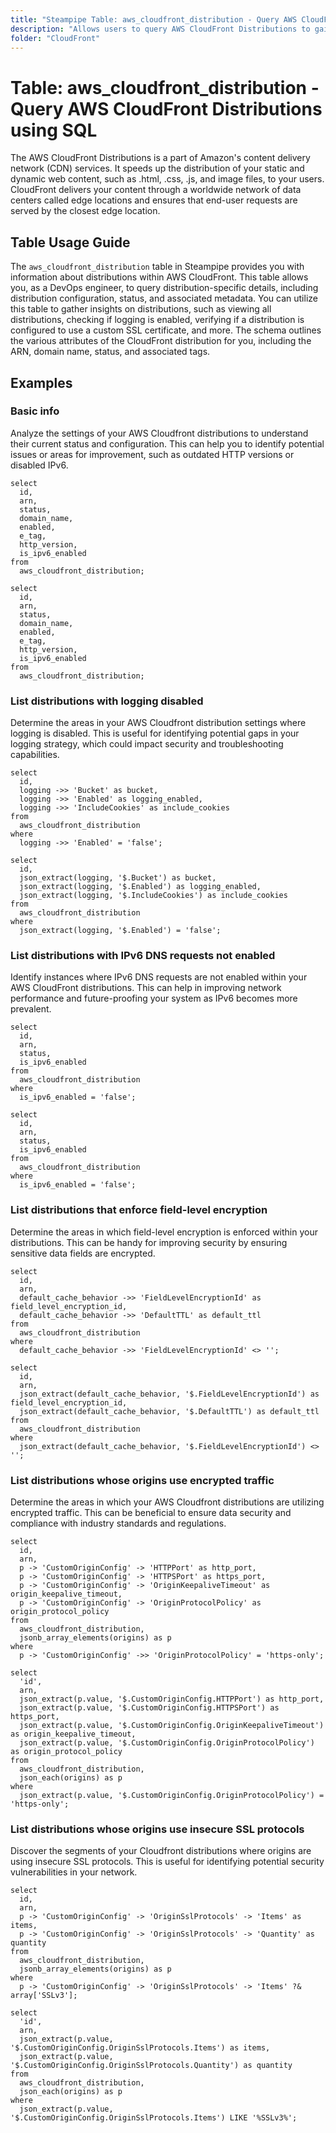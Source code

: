 ```yaml
---
title: "Steampipe Table: aws_cloudfront_distribution - Query AWS CloudFront Distributions using SQL"
description: "Allows users to query AWS CloudFront Distributions to gain insights into their configuration, status, and associated metadata."
folder: "CloudFront"
---
```


# Table: aws_cloudfront_distribution - Query AWS CloudFront Distributions using SQL

The AWS CloudFront Distributions is a part of Amazon's content delivery network (CDN) services. It speeds up the distribution of your static and dynamic web content, such as .html, .css, .js, and image files, to your users. CloudFront delivers your content through a worldwide network of data centers called edge locations and ensures that end-user requests are served by the closest edge location.

## Table Usage Guide

The `aws_cloudfront_distribution` table in Steampipe provides you with information about distributions within AWS CloudFront. This table allows you, as a DevOps engineer, to query distribution-specific details, including distribution configuration, status, and associated metadata. You can utilize this table to gather insights on distributions, such as viewing all distributions, checking if logging is enabled, verifying if a distribution is configured to use a custom SSL certificate, and more. The schema outlines the various attributes of the CloudFront distribution for you, including the ARN, domain name, status, and associated tags.

## Examples

### Basic info
Analyze the settings of your AWS Cloudfront distributions to understand their current status and configuration. This can help you to identify potential issues or areas for improvement, such as outdated HTTP versions or disabled IPv6.

```sql+postgres
select
  id,
  arn,
  status,
  domain_name,
  enabled,
  e_tag,
  http_version,
  is_ipv6_enabled
from
  aws_cloudfront_distribution;
```

```sql+sqlite
select
  id,
  arn,
  status,
  domain_name,
  enabled,
  e_tag,
  http_version,
  is_ipv6_enabled
from
  aws_cloudfront_distribution;
```

### List distributions with logging disabled
Determine the areas in your AWS Cloudfront distribution settings where logging is disabled. This is useful for identifying potential gaps in your logging strategy, which could impact security and troubleshooting capabilities.

```sql+postgres
select
  id,
  logging ->> 'Bucket' as bucket,
  logging ->> 'Enabled' as logging_enabled,
  logging ->> 'IncludeCookies' as include_cookies
from
  aws_cloudfront_distribution
where
  logging ->> 'Enabled' = 'false';
```

```sql+sqlite
select
  id,
  json_extract(logging, '$.Bucket') as bucket,
  json_extract(logging, '$.Enabled') as logging_enabled,
  json_extract(logging, '$.IncludeCookies') as include_cookies
from
  aws_cloudfront_distribution
where
  json_extract(logging, '$.Enabled') = 'false';
```


### List distributions with IPv6 DNS requests not enabled
Identify instances where IPv6 DNS requests are not enabled within your AWS CloudFront distributions. This can help in improving network performance and future-proofing your system as IPv6 becomes more prevalent.

```sql+postgres
select
  id,
  arn,
  status,
  is_ipv6_enabled
from
  aws_cloudfront_distribution
where
  is_ipv6_enabled = 'false';
```

```sql+sqlite
select
  id,
  arn,
  status,
  is_ipv6_enabled
from
  aws_cloudfront_distribution
where
  is_ipv6_enabled = 'false';
```

### List distributions that enforce field-level encryption
Determine the areas in which field-level encryption is enforced within your distributions. This can be handy for improving security by ensuring sensitive data fields are encrypted.

```sql+postgres
select
  id,
  arn,
  default_cache_behavior ->> 'FieldLevelEncryptionId' as field_level_encryption_id,
  default_cache_behavior ->> 'DefaultTTL' as default_ttl
from
  aws_cloudfront_distribution
where
  default_cache_behavior ->> 'FieldLevelEncryptionId' <> '';
```

```sql+sqlite
select
  id,
  arn,
  json_extract(default_cache_behavior, '$.FieldLevelEncryptionId') as field_level_encryption_id,
  json_extract(default_cache_behavior, '$.DefaultTTL') as default_ttl
from
  aws_cloudfront_distribution
where
  json_extract(default_cache_behavior, '$.FieldLevelEncryptionId') <> '';
```


### List distributions whose origins use encrypted traffic
Determine the areas in which your AWS Cloudfront distributions are utilizing encrypted traffic. This can be beneficial to ensure data security and compliance with industry standards and regulations.

```sql+postgres
select
  id,
  arn,
  p -> 'CustomOriginConfig' -> 'HTTPPort' as http_port,
  p -> 'CustomOriginConfig' -> 'HTTPSPort' as https_port,
  p -> 'CustomOriginConfig' -> 'OriginKeepaliveTimeout' as origin_keepalive_timeout,
  p -> 'CustomOriginConfig' -> 'OriginProtocolPolicy' as origin_protocol_policy
from
  aws_cloudfront_distribution,
  jsonb_array_elements(origins) as p
where
  p -> 'CustomOriginConfig' ->> 'OriginProtocolPolicy' = 'https-only';
```

```sql+sqlite
select
  'id',
  arn,
  json_extract(p.value, '$.CustomOriginConfig.HTTPPort') as http_port,
  json_extract(p.value, '$.CustomOriginConfig.HTTPSPort') as https_port,
  json_extract(p.value, '$.CustomOriginConfig.OriginKeepaliveTimeout') as origin_keepalive_timeout,
  json_extract(p.value, '$.CustomOriginConfig.OriginProtocolPolicy') as origin_protocol_policy
from
  aws_cloudfront_distribution,
  json_each(origins) as p
where
  json_extract(p.value, '$.CustomOriginConfig.OriginProtocolPolicy') = 'https-only';
```


### List distributions whose origins use insecure SSL protocols
Discover the segments of your Cloudfront distributions where origins are using insecure SSL protocols. This is useful for identifying potential security vulnerabilities in your network.

```sql+postgres
select
  id,
  arn,
  p -> 'CustomOriginConfig' -> 'OriginSslProtocols' -> 'Items' as items,
  p -> 'CustomOriginConfig' -> 'OriginSslProtocols' -> 'Quantity' as quantity
from
  aws_cloudfront_distribution,
  jsonb_array_elements(origins) as p
where
  p -> 'CustomOriginConfig' -> 'OriginSslProtocols' -> 'Items' ?& array['SSLv3'];
```

```sql+sqlite
select
  'id',
  arn,
  json_extract(p.value, '$.CustomOriginConfig.OriginSslProtocols.Items') as items,
  json_extract(p.value, '$.CustomOriginConfig.OriginSslProtocols.Quantity') as quantity
from
  aws_cloudfront_distribution,
  json_each(origins) as p
where
  json_extract(p.value, '$.CustomOriginConfig.OriginSslProtocols.Items') LIKE '%SSLv3%';
```